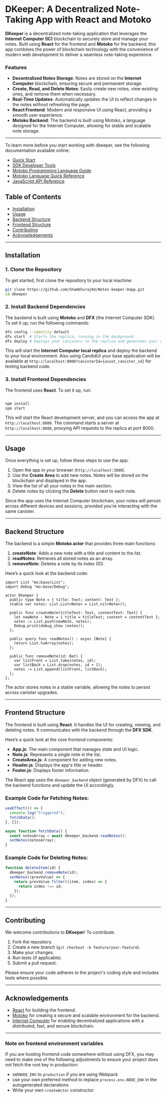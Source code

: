 
# DKeeper: A Decentralized Note-Taking App with React and Motoko

**DKeeper** is a decentralized note-taking application that leverages the **Internet Computer (IC)** blockchain to securely store and manage your notes. Built using **React** for the frontend and **Motoko** for the backend, this app combines the power of blockchain technology with the convenience of modern web development to deliver a seamless note-taking experience.

### Features
- **Decentralized Notes Storage**: Notes are stored on the **Internet Computer** blockchain, ensuring secure and permanent storage.
- **Create, Read, and Delete Notes**: Easily create new notes, view existing ones, and remove them when necessary.
- **Real-Time Updates**: Automatically updates the UI to reflect changes in the notes without refreshing the page.
- **React Frontend**: Modern and responsive UI using React, providing a smooth user experience.
- **Motoko Backend**: The backend is built using Motoko, a language designed for the Internet Computer, allowing for stable and scalable note storage.

---
To learn more before you start working with dkeeper, see the following documentation available online:

- [Quick Start](https://sdk.dfinity.org/docs/quickstart/quickstart-intro.html)
- [SDK Developer Tools](https://sdk.dfinity.org/docs/developers-guide/sdk-guide.html)
- [Motoko Programming Language Guide](https://sdk.dfinity.org/docs/language-guide/motoko.html)
- [Motoko Language Quick Reference](https://sdk.dfinity.org/docs/language-guide/language-manual.html)
- [JavaScript API Reference](https://erxue-5aaaa-aaaab-qaagq-cai.raw.ic0.app)

## Table of Contents
- [Installation](#installation)
- [Usage](#usage)
- [Backend Structure](#backend-structure)
- [Frontend Structure](#frontend-structure)
- [Contributing](#contributing)
- [Acknowledgements](#acknowledgements)

---

## Installation

### 1. Clone the Repository
To get started, first clone the repository to your local machine:
```bash
git clone https://github.com/Shambhuraj04/Notes-keeper-Dapp.git
cd dkeeper
```

### 2. Install Backend Dependencies
The backend is built using **Motoko** and **DFX** (the Internet Computer SDK). To set it up, run the following commands:
```bash
dfx config --identity default
dfx start  # Starts the replica, running in the background
dfx deploy # Deploys your canisters to the replica and generates your candid interface
```

This will start the **Internet Computer local replica** and deploy the backend to your local environment.
Also using CandidUI your base application will be available at `http://localhost:8000?canisterId={asset_canister_id}` for testing backend code.

### 3. Install Frontend Dependencies
The frontend uses **React**. To set it up, run:
```bash

npm install
npm start
```
This will start the React development server, and you can access the app at `http://localhost:8080`.
The command starts a server at `http://localhost:8080`, proxying API requests to the replica at port 8000.

---

## Usage

Once everything is set up, follow these steps to use the app:

1. Open the app in your browser (`http://localhost:3000`).
2. Use the **Create Area** to add new notes. Notes will be stored on the blockchain and displayed in the app.
3. View the list of all your notes in the main section.
4. Delete notes by clicking the **Delete** button next to each note.

Since the app uses the Internet Computer blockchain, your notes will persist across different devices and sessions, provided you're interacting with the same canister.

---

## Backend Structure

The backend is a simple **Motoko actor** that provides three main functions:

1. **createNote**: Adds a new note with a title and content to the list.
2. **readNotes**: Retrieves all stored notes as an array.
3. **removeNote**: Deletes a note by its index (ID).

Here’s a quick look at the backend code:

```motoko
import List "mo:base/List";
import Debug "mo:base/Debug";

actor Dkeeper {
  public type Note = { title: Text; content: Text };
  stable var notes: List.List<Note> = List.nil<Note>();

  public func createNote(titleText: Text, contentText: Text) {
    let newNote : Note = { title = titleText; content = contentText };
    notes := List.push(newNote, notes);
    Debug.print(debug_show (notes));
  };

  public query func readNotes() : async [Note] {
    return List.toArray(notes);
  };

  public func removeNote(id: Nat) {
    var listFront = List.take(notes, id);
    var listBack = List.drop(notes, id + 1);
    notes := List.append(listFront, listBack);
  };
};
```

The actor stores notes in a stable variable, allowing the notes to persist across canister upgrades.

---

## Frontend Structure

The frontend is built using **React**. It handles the UI for creating, viewing, and deleting notes. It communicates with the backend through the **DFX SDK**.

Here’s a quick look at the core frontend components:

- **App.js**: The main component that manages state and UI logic.
- **Note.js**: Represents a single note in the list.
- **CreateArea.js**: A component for adding new notes.
- **Header.js**: Displays the app's title or header.
- **Footer.js**: Displays footer information.

The React app uses the `dkeeper_backend` object (generated by DFX) to call the backend functions and update the UI accordingly.

### Example Code for Fetching Notes:
```js
useEffect(() => {
  console.log("Triggered");
  fetchData();
}, []);

async function fetchData() {
  const notesArray = await dkeeper_backend.readNotes();
  setNotes(notesArray);
}
```

### Example Code for Deleting Notes:
```js
function deleteItem(id) {
  dkeeper_backend.removeNote(id);
  setNotes((prevValue) => {
    return prevValue.filter((item, index) => {
      return index !== id;
    });
  });
}
```

---

## Contributing

We welcome contributions to **DKeeper**! To contribute:

1. Fork the repository.
2. Create a new branch (`git checkout -b feature/your-feature`).
3. Make your changes.
4. Run tests (if applicable).
5. Submit a pull request.

Please ensure your code adheres to the project's coding style and includes tests where possible.

---


## Acknowledgements

- [React](https://reactjs.org/) for building the frontend.
- [Motoko](https://motoko-lang.org/) for creating a secure and scalable environment for the backend.
- [Internet Computer](https://dfinity.org/) for enabling decentralized applications with a distributed, fast, and secure blockchain.
  
---
### Note on frontend environment variables

If you are hosting frontend code somewhere without using DFX, you may need to make one of the following adjustments to ensure your project does not fetch the root key in production:

- set`NODE_ENV` to `production` if you are using Webpack
- use your own preferred method to replace `process.env.NODE_ENV` in the autogenerated declarations
- Write your own `createActor` constructor
